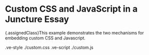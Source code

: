# Custom CSS and JavaScript in a Juncture Essay
{.assignedClass}This example demonstrates the two mechanisms for embedding custom CSS and Javascript.

</style>
.ve-style ./custom.css
.ve-script ./custom.js


